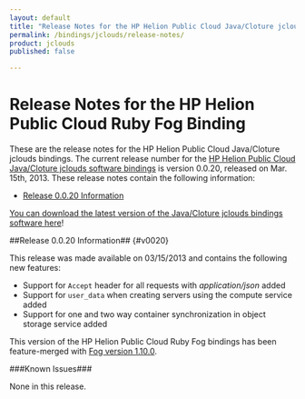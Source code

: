 ```yaml
---
layout: default
title: "Release Notes for the HP Helion Public Cloud Java/Cloture jclouds Binding"
permalink: /bindings/jclouds/release-notes/
product: jclouds
published: false

---
```

<!--PUBLISHED-->
# Release Notes for the HP Helion Public Cloud Ruby Fog Binding

These are the release notes for the HP Helion Public Cloud Java/Cloture jclouds bindings.  The current release number for the [HP Helion Public Cloud Java/Cloture jclouds software bindings](/bindings) is version 0.0.20, released on Mar. 15th, 2013.  These release notes contain the following information:

* [Release 0.0.20 Information](#v0020)


[You can download the latest version of the Java/Cloture jclouds bindings software here](/file/hpfog-0.0.20.gem)!

##Release 0.0.20 Information## {#v0020}

This release was made available on 03/15/2013 and contains the following new features:

* Support for `Accept` header for all requests with *application/json* added
* Support for `user_data` when creating servers using the compute service added
* Support for one and two way container synchronization in object storage service added

This version of the HP Helion Public Cloud Ruby Fog bindings has been feature-merged with [Fog version 1.10.0](http://github.com/fog/fog).

###Known Issues###

None in this release.

